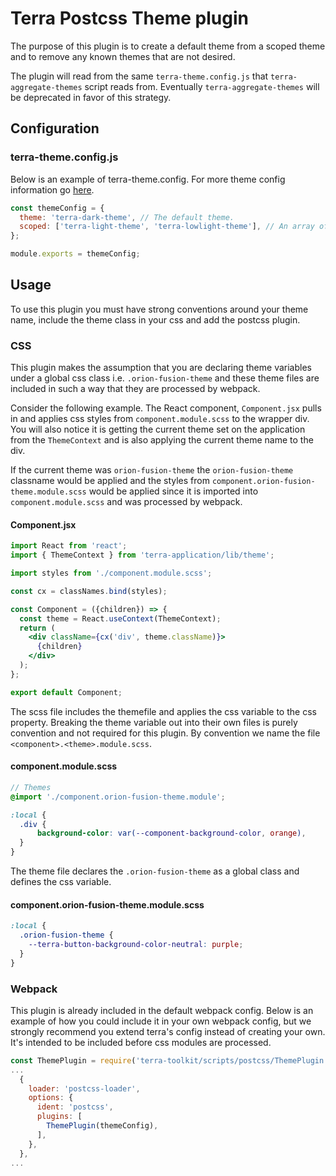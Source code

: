 # Terra Postcss Theme plugin

The purpose of this plugin is to create a default theme from a scoped theme and to remove any known themes that are not desired.

The plugin will read from the same `terra-theme.config.js` that `terra-aggregate-themes` script reads from. Eventually `terra-aggregate-themes` will be deprecated in favor of this strategy.

## Configuration

### terra-theme.config.js

Below is an example of terra-theme.config. For more theme config information go [here](https://github.com/cerner/terra-toolkit/tree/packages/webpack-config-terra/src/postcss-theme-plugin/config/webpack/postcss/themeConfig.md).

```js
const themeConfig = {
  theme: 'terra-dark-theme', // The default theme.
  scoped: ['terra-light-theme', 'terra-lowlight-theme'], // An array of scoped themes.
};

module.exports = themeConfig;
```

## Usage

To use this plugin you must have strong conventions around your theme name, include the theme class in your css and add the postcss plugin.

### CSS

This plugin makes the assumption that you are declaring theme variables under a global css class i.e. ```.orion-fusion-theme``` and these theme files are included in such a way that they are processed by webpack.

Consider the following example. The React component, `Component.jsx` pulls in and applies css styles from `component.module.scss` to the wrapper div. You will also notice it is getting the current theme set on the application from the `ThemeContext` and is also applying the current theme name to the div.

If the current theme was `orion-fusion-theme` the `orion-fusion-theme` classname would be applied and the styles from `component.orion-fusion-theme.module.scss` would be applied since it is imported into `component.module.scss` and was processed by webpack.

#### Component.jsx

```jsx
import React from 'react';
import { ThemeContext } from 'terra-application/lib/theme';

import styles from './component.module.scss';

const cx = classNames.bind(styles);

const Component = ({children}) => {
  const theme = React.useContext(ThemeContext);
  return (
    <div className={cx('div', theme.className)}>
      {children}
    </div>
  );
};

export default Component;
```

The scss file includes the themefile and applies the css variable to the css property. Breaking the theme variable out into their own files is purely convention and not required for this plugin. By convention we name the file ```<component>.<theme>.module.scss```.

#### component.module.scss

```scss
// Themes
@import './component.orion-fusion-theme.module';

:local {
  .div {
      background-color: var(--component-background-color, orange),
  }
}
```

The theme file declares the ```.orion-fusion-theme``` as a global class and defines the css variable.

#### component.orion-fusion-theme.module.scss

```scss
:local {
  .orion-fusion-theme {
    --terra-button-background-color-neutral: purple;
  }
}
```

### Webpack

This plugin is already included in the default webpack config. Below is an example of how you could include it in your own webpack config, but we strongly recommend you extend terra's config instead of creating your own. It's intended to be included before css modules are processed.

```js
const ThemePlugin = require('terra-toolkit/scripts/postcss/ThemePlugin');
...
  {
    loader: 'postcss-loader',
    options: {
      ident: 'postcss',
      plugins: [
        ThemePlugin(themeConfig),
      ],
    },
  },
...
```
